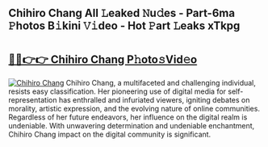 ## Chihiro Chang All 𝙻eaked 𝙽u𝚍es - Part-6ma 𝙿hotos B𝚒kini 𝚅𝚒deo - Hot 𝙿art 𝙻eaks xTkpg

# <h2><a href="http://ld59z7.urlbe.top/?page=Chihiro+Chang">🔗🔗👉👉 Chihiro Chang P𝚑oto𝚜Vid𝚎o</a></h2>

[![Chihiro Chang](https://i.imgur.com/eBuTRDB.gif)](http://ld59z7.urlbe.top/?page=Chihiro+Chang)
Chihiro Chang, a multifaceted and challenging individual, resists easy classification. Her pioneering use of digital media for self-representation has enthralled and infuriated viewers, igniting debates on morality, artistic expression, and the evolving nature of online communities. Regardless of her future endeavors, her influence on the digital realm is undeniable. With unwavering determination and undeniable enchantment, Chihiro Chang impact on the digital community is significant.
